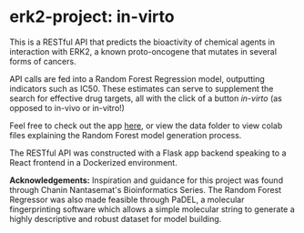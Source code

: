 # erk2-project: in-virto


This is a RESTful API that predicts the bioactivity of chemical agents in interaction with ERK2, a known proto-oncogene that mutates in several forms of cancers. 


API calls are fed into a Random Forest Regression model, outputting indicators such as IC50. These estimates can serve to supplement the search for effective drug targets, all with the click of a button *in-virto* (as opposed to in-vivo or in-vitro!)


Feel free to check out the app [here](https://in-virto-erk2.web.app/), or view the data folder to view colab files explaining the Random Forest model generation process.


The RESTful API was constructed with a Flask app backend speaking to a React frontend in a Dockerized environment.


**Acknowledgements:** Inspiration and guidance for this project was found through Chanin Nantasemat's Bioinformatics Series. The Random Forest Regressor was also made feasible through PaDEL, a molecular fingerprinting software which allows a simple molecular string to generate a highly descriptive and robust dataset for model building.